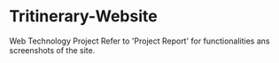 # Tritinerary-Website
Web Technology Project
Refer to 'Project Report' for functionalities ans screenshots of the site.
